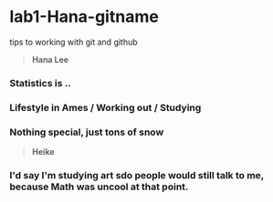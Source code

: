 # lab1-Hana-gitname
tips to working with git and github

> **Hana Lee**
### Statistics is ..
### Lifestyle in Ames / Working out / Studying
### Nothing special, just tons of snow


> **Heike**

### I'd say I'm studying art sdo people would still talk to me, because Math was uncool at that point.
